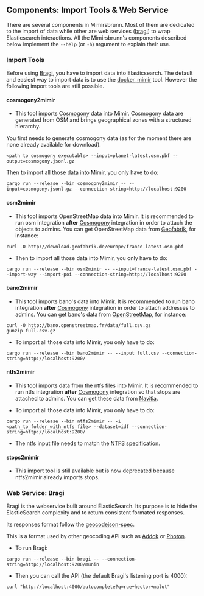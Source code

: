 ## Components: Import Tools & Web Service

There are several components in Mimirsbrunn. Most of them are dedicated to the import of data while other are web services ([bragi](#bragi)) to wrap Elasticsearch interactions.
All the Mimirsbrunn's components described below implement the `--help` (or `-h`) argument to explain their use.

### Import Tools

Before using [Bragi](#bragi), you have to import data into Elasticsearch.
The default and easiest way to import data is to use the [docker_mimir](https://github.com/QwantResearch/docker_mimir) tool.
However the following import tools are still possible.

#### cosmogony2mimir

- This tool imports [Cosmogony](https://github.com/osm-without-borders/cosmogony/) data into Mimir. Cosmogony data are generated from OSM and brings geographical zones with a structured hierarchy.

You first needs to generate cosmogony data (as for the moment there are none already available for download).

```shell
<path to cosmogony executable> --input=planet-latest.osm.pbf --output=cosmogony.jsonl.gz
```

Then to import all those data into Mimir, you only have to do:
```shell
cargo run --release --bin cosmogony2mimir -- --input=cosmogony.jsonl.gz --connection-string=http://localhost:9200
```

#### osm2mimir

- This tool imports OpenStreetMap data into Mimir. It is recommended to run osm integration **after** [Cosmogony](https://github.com/osm-without-borders/cosmogony) integration in order to attach the objects to admins. You can get OpenStreetMap data from [Geofabrik](http://download.geofabrik.de/), for instance:
```shell
curl -O http://download.geofabrik.de/europe/france-latest.osm.pbf
```
- Then to import all those data into Mimir, you only have to do:
```shell
cargo run --release --bin osm2mimir -- --input=france-latest.osm.pbf --import-way --import-poi --connection-string=http://localhost:9200
```

#### bano2mimir

- This tool imports bano's data into Mimir. It is recommended to run bano integration **after** [Cosmogony](https://github.com/osm-without-borders/cosmogony) integration in order to attach addresses to admins. You can get bano's data from [OpenStreetMap](http://bano.openstreetmap.fr/data/), for instance:
```shell
curl -O http://bano.openstreetmap.fr/data/full.csv.gz
gunzip full.csv.gz
```
- To import all those data into Mimir, you only have to do:
```shell
cargo run --release --bin bano2mimir -- --input full.csv --connection-string=http://localhost:9200/
```

#### ntfs2mimir

- This tool imports data from the ntfs files into Mimir. It is recommended to run ntfs integration **after** [Cosmogony](https://github.com/osm-without-borders/cosmogony) integration so that stops are attached to admins. You can get these data from [Navitia](https://navitia.opendatasoft.com/explore).

- To import all those data into Mimir, you only have to do:
```shell
cargo run --release --bin ntfs2mimir -- -i <path_to_folder_with_ntfs_file> --dataset=idf --connection-string=http://localhost:9200/
```

- The ntfs input file needs to match the [NTFS specification](https://github.com/CanalTP/navitia/blob/dev/documentation/ntfs/ntfs_0.6.md).

#### stops2mimir

- This import tool is still available but is now deprecated because ntfs2mimir already imports stops.

### <a name=bragi> Web Service: Bragi </a>

Bragi is the webservice built around ElasticSearch.
Its purpose is to hide the ElasticSearch complexity and to return consistent formated responses.

Its responses format follow the [geocodejson-spec](https://github.com/geocoders/geocodejson-spec).

This is a format used by other geocoding API such as [Addok](https://github.com/addok/addok) or [Photon](https://github.com/komoot/photon).

- To run Bragi:
```shell
cargo run --release --bin bragi -- --connection-string=http://localhost:9200/munin
```

- Then you can call the API (the default Bragi's listening port is 4000):
```shell
curl "http://localhost:4000/autocomplete?q=rue+hector+malot"
```
